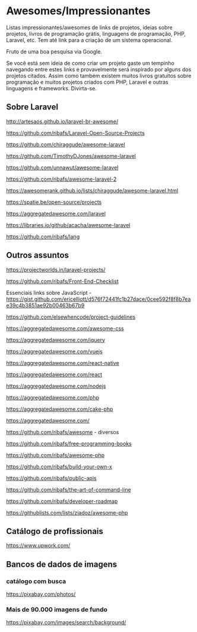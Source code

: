 # Awesomes/Impressionantes

Listas impressionantes/awesomes de links de projetos, ideias sobre projetos, livros de programação grátis, linguagens de programação, PHP, Laravel, etc. Tem até link para a criação de um sistema operacional.

Fruto de uma boa pesquisa via Google.

Se você está sem ideia de como criar um projeto gaste um tempinho navegando entre estes links e provavelmente será inspirado por alguns dos projetos citados. Assim como também existem muitos livros gratuitos sobre programação e muitos projetos criados com PHP, Laravel e outras linguagens e frameworks. Divirta-se.

## Sobre Laravel

http://artesaos.github.io/laravel-br-awesome/

https://github.com/ribafs/Laravel-Open-Source-Projects

https://github.com/chiraggude/awesome-laravel

https://github.com/TimothyDJones/awesome-laravel

https://github.com/unnawut/awesome-laravel

https://github.com/ribafs/awesome-laravel-2

https://awesomerank.github.io/lists/chiraggude/awesome-laravel.html

https://spatie.be/open-source/projects

https://aggregatedawesome.com/laravel

https://libraries.io/github/acacha/awesome-laravel

https://github.com/ribafs/lang

## Outros assuntos

https://projectworlds.in/laravel-projects/

https://github.com/ribafs/Front-End-Checklist

Essenciais links sobre JavaScript - https://gist.github.com/ericelliott/d576f72441fc1b27dace/0cee592f8f8b7eae39c4b3851ae92b00463b67b9

https://github.com/elsewhencode/project-guidelines

https://aggregatedawesome.com/awesome-css

https://aggregatedawesome.com/jquery

https://aggregatedawesome.com/vuejs

https://aggregatedawesome.com/react-native

https://aggregatedawesome.com/react

https://aggregatedawesome.com/nodejs

https://aggregatedawesome.com/php

https://aggregatedawesome.com/cake-php

https://aggregatedawesome.com/

https://github.com/ribafs/awesome - diversos

https://github.com/ribafs/free-programming-books

https://github.com/ribafs/awesome-php

https://github.com/ribafs/build-your-own-x

https://github.com/ribafs/public-apis

https://github.com/ribafs/the-art-of-command-line

https://github.com/ribafs/developer-roadmap

https://githublists.com/lists/ziadoz/awesome-php

## Catálogo de profissionais

https://www.upwork.com/

## Bancos de dados de imagens

### catálogo com busca

https://pixabay.com/photos/

### Mais de 90.000 imagens de fundo

https://pixabay.com/images/search/background/

